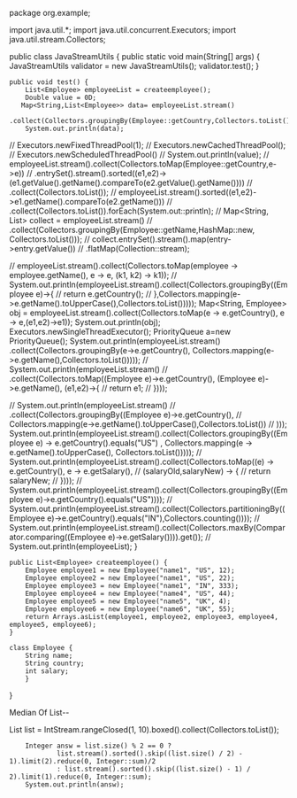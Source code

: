 package org.example;

import java.util.*;
import java.util.concurrent.Executors;
import java.util.stream.Collectors;

public class JavaStreamUtils {
    public static void main(String[] args) {
        JavaStreamUtils validator = new JavaStreamUtils();
        validator.test();
    }


    public void test() {
        List<Employee> employeeList = createemployee();
        Double value = 0D;
       Map<String,List<Employee>> data= employeeList.stream()
                .collect(Collectors.groupingBy(Employee::getCountry,Collectors.toList()));
        System.out.println(data);
//        Executors.newFixedThreadPool(1);
//        Executors.newCachedThreadPool();
//        Executors.newScheduledThreadPool()
//        System.out.println(value);
//        employeeList.stream().collect(Collectors.toMap(Employee::getCountry,e->e))
//                .entrySet().stream().sorted((e1,e2)->(e1.getValue().getName().compareTo(e2.getValue().getName())))
//                .collect(Collectors.toList());
//        employeeList.stream().sorted((e1,e2)->e1.getName().compareTo(e2.getName()))
//                .collect(Collectors.toList()).forEach(System.out::println);
//        Map<String, List<Employee>> collect = employeeList.stream()
//                .collect(Collectors.groupingBy(Employee::getName,HashMap::new,  Collectors.toList()));
//        collect.entrySet().stream().map(entry->entry.getValue())
//                .flatMap(Collection::stream);

//        employeeList.stream().collect(Collectors.toMap(employee -> employee.getName(), e -> e, (k1, k2) -> k1));
//        System.out.println(employeeList.stream().collect(Collectors.groupingBy((Employee e)->{
//            return e.getCountry();
//        },Collectors.mapping(e->e.getName().toUpperCase(),Collectors.toList()))));
        Map<String, Employee> obj = employeeList.stream().collect(Collectors.toMap(e -> e.getCountry(), e -> e,(e1,e2)->e1));
        System.out.println(obj);
        Executors.newSingleThreadExecutor();
        PriorityQueue a=new PriorityQueue();
        System.out.println(employeeList.stream()
                .collect(Collectors.groupingBy(e->e.getCountry(),
                        Collectors.mapping(e->e.getName(),Collectors.toList()))));
//        System.out.println(employeeList.stream()
//                .collect(Collectors.toMap((Employee e)->e.getCountry(), (Employee e)->e.getName(), (e1,e2)->{
//                    return e1;
//                })));

//        System.out.println(employeeList.stream()
//                .collect(Collectors.groupingBy((Employee e)->e.getCountry(),
//                        Collectors.mapping(e->e.getName().toUpperCase(),Collectors.toList())
//        )));
        System.out.println(employeeList.stream().collect(Collectors.groupingBy((Employee e) -> e.getCountry().equals("US")
                , Collectors.mapping(e -> e.getName().toUpperCase(), Collectors.toList()))));
//        System.out.println(employeeList.stream().collect(Collectors.toMap((e) -> e.getCountry(), e -> e.getSalary(),
//                (salaryOld,salaryNew) -> {
//                    return salaryNew;
//                })));
//        System.out.println(employeeList.stream().collect(Collectors.groupingBy((Employee e)->e.getCountry().equals("US"))));
//        System.out.println(employeeList.stream().collect(Collectors.partitioningBy((Employee e)->e.getCountry().equals("IN"),Collectors.counting())));
//        System.out.println(employeeList.stream().collect(Collectors.maxBy(Comparator.comparing((Employee e)->e.getSalary()))).get());
//        System.out.println(employeeList);
    }


    public List<Employee> createemployee() {
        Employee employee1 = new Employee("name1", "US", 12);
        Employee employee2 = new Employee("name1", "US", 22);
        Employee employee3 = new Employee("name1", "IN", 333);
        Employee employee4 = new Employee("name4", "US", 44);
        Employee employee5 = new Employee("name5", "UK", 4);
        Employee employee6 = new Employee("name6", "UK", 55);
        return Arrays.asList(employee1, employee2, employee3, employee4, employee5, employee6);
    }

    class Employee {
        String name;
        String country;
        int salary;
        }

}



Median Of List--

List<Integer> list = IntStream.rangeClosed(1, 10).boxed().collect(Collectors.toList());

        Integer answ = list.size() % 2 == 0 ?
                list.stream().sorted().skip((list.size() / 2) - 1).limit(2).reduce(0, Integer::sum)/2
                : list.stream().sorted().skip((list.size() - 1) / 2).limit(1).reduce(0, Integer::sum);
        System.out.println(answ);

